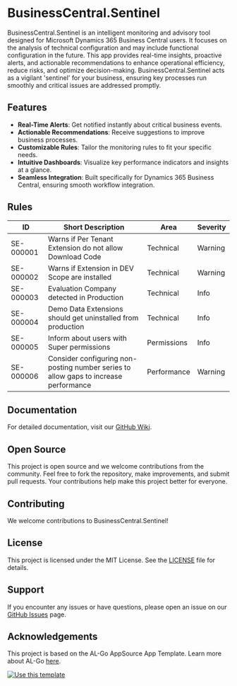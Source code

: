 # BusinessCentral.Sentinel

BusinessCentral.Sentinel is an intelligent monitoring and advisory tool designed for Microsoft Dynamics 365 Business Central users. It focuses on the analysis of technical configuration and may include functional configuration in the future. This app provides real-time insights, proactive alerts, and actionable recommendations to enhance operational efficiency, reduce risks, and optimize decision-making. BusinessCentral.Sentinel acts as a vigilant 'sentinel' for your business, ensuring key processes run smoothly and critical issues are addressed promptly.

## Features

- **Real-Time Alerts**: Get notified instantly about critical business events.
- **Actionable Recommendations**: Receive suggestions to improve business processes.
- **Customizable Rules**: Tailor the monitoring rules to fit your specific needs.
- **Intuitive Dashboards**: Visualize key performance indicators and insights at a glance.
- **Seamless Integration**: Built specifically for Dynamics 365 Business Central, ensuring smooth workflow integration.

## Rules

| ID | Short Description | Area | Severity |
|----------|-----------------------------------------------------------------------------------|------------|----------|
| SE-000001| Warns if Per Tenant Extension do not allow Download Code| Technical| Warning|
| SE-000002| Warns if Extension in DEV Scope are installed | Technical| Warning|
| SE-000003| Evaluation Company detected in Production | Technical | Info |
| SE-000004| Demo Data Extensions should get uninstalled from production | Technical | Info |
| SE-000005| Inform about users with Super permissions | Permissions| Info |
| SE-000006| Consider configuring non-posting number series to allow gaps to increase performance | Performance| Warning|

## Documentation

For detailed documentation, visit our [GitHub Wiki](https://github.com/StefanMaron/BusinessCentral.Sentinel/wiki).

## Open Source

This project is open source and we welcome contributions from the community. Feel free to fork the repository, make improvements, and submit pull requests. Your contributions help make this project better for everyone.

## Contributing

We welcome contributions to BusinessCentral.Sentinel!

## License

This project is licensed under the MIT License. See the [LICENSE](LICENSE) file for details.

## Support

If you encounter any issues or have questions, please open an issue on our [GitHub Issues](https://github.com/StefanMaron/BusinessCentral.Sentinel/issues) page.

## Acknowledgements

This project is based on the AL-Go AppSource App Template. Learn more about AL-Go [here](https://aka.ms/AL-Go).

[![Use this template](https://github.com/microsoft/AL-Go/assets/10775043/ca1ecc85-2fd3-4ab5-a866-bd2e7e80259d)](https://github.com/new?template_name=AL-Go-AppSource&template_owner=microsoft)